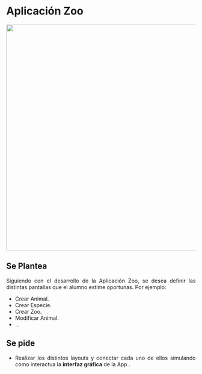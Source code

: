 <div align="justify">

# Aplicación Zoo

<div align="center">
  <img src="https://m.media-amazon.com/images/I/91-iku+OfDL._SL1500_.jpg" width="600px" >
</div>

## Se Plantea

  Siguiendo con el desarrollo de la Aplicación Zoo, se desea definir las distintas pantallas que el alumno estime oportunas. Por ejemplo:
  - Crear Animal.
  - Crear Especie.
  - Crear Zoo.
  - Modificar Animal.
  - ...



## Se pide

  - Realizar los distintos layouts y conectar cada uno de ellos simulando como interactua la __interfaz gráfica__ de la App  .

</div>
